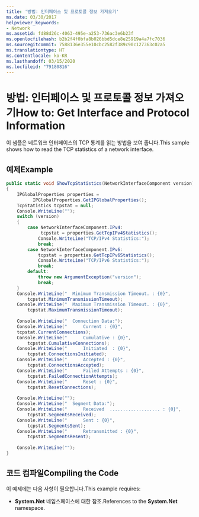 ```yaml
---
title: '방법: 인터페이스 및 프로토콜 정보 가져오기'
ms.date: 03/30/2017
helpviewer_keywords:
- Network
ms.assetid: fd88d26c-4063-495e-a253-736ac3e6b23f
ms.openlocfilehash: b2b2f4f0bfa8b026bbd5dce8e25919a4a7fc7036
ms.sourcegitcommit: 7588136e355e10cbc2582f389c90c127363c02a5
ms.translationtype: HT
ms.contentlocale: ko-KR
ms.lasthandoff: 03/15/2020
ms.locfileid: "79180816"
---
```

# <a name="how-to-get-interface-and-protocol-information"></a><span data-ttu-id="42369-102">방법: 인터페이스 및 프로토콜 정보 가져오기</span><span class="sxs-lookup"><span data-stu-id="42369-102">How to: Get Interface and Protocol Information</span></span>
<span data-ttu-id="42369-103">이 샘플은 네트워크 인터페이스의 TCP 통계를 읽는 방법을 보여 줍니다.</span><span class="sxs-lookup"><span data-stu-id="42369-103">This sample shows how to read the TCP statistics of a network interface.</span></span>  
  
## <a name="example"></a><span data-ttu-id="42369-104">예제</span><span class="sxs-lookup"><span data-stu-id="42369-104">Example</span></span>  
  
```csharp
public static void ShowTcpStatistics(NetworkInterfaceComponent version)  
{  
    IPGlobalProperties properties =  
          IPGlobalProperties.GetIPGlobalProperties();  
    TcpStatistics tcpstat = null;  
    Console.WriteLine("");  
    switch (version)  
    {  
        case NetworkInterfaceComponent.IPv4:  
             tcpstat = properties.GetTcpIPv4Statistics();  
            Console.WriteLine("TCP/IPv4 Statistics:");  
            break;  
        case NetworkInterfaceComponent.IPv6:  
            tcpstat = properties.GetTcpIPv6Statistics();  
            Console.WriteLine("TCP/IPv6 Statistics:");  
            break;  
        default:  
            throw new ArgumentException("version");  
            break;  
    }  
    Console.WriteLine("  Minimum Transmission Timeout. : {0}",
        tcpstat.MinimumTransmissionTimeout);  
    Console.WriteLine("  Maximum Transmission Timeout. : {0}",
        tcpstat.MaximumTransmissionTimeout);  
  
    Console.WriteLine("  Connection Data:");  
    Console.WriteLine("      Current : {0}",
    tcpstat.CurrentConnections);  
    Console.WriteLine("      Cumulative : {0}",
        tcpstat.CumulativeConnections);  
    Console.WriteLine("      Initiated  : {0}",
        tcpstat.ConnectionsInitiated);  
    Console.WriteLine("      Accepted : {0}",
        tcpstat.ConnectionsAccepted);  
    Console.WriteLine("      Failed Attempts : {0}",
        tcpstat.FailedConnectionAttempts);  
    Console.WriteLine("      Reset : {0}",
        tcpstat.ResetConnections);  
  
    Console.WriteLine("");  
    Console.WriteLine("  Segment Data:");  
    Console.WriteLine("      Received  ................... : {0}",
        tcpstat.SegmentsReceived);  
    Console.WriteLine("      Sent : {0}",
        tcpstat.SegmentsSent);  
    Console.WriteLine("      Retransmitted : {0}",
        tcpstat.SegmentsResent);  
  
    Console.WriteLine("");  
}  
```  
  
## <a name="compiling-the-code"></a><span data-ttu-id="42369-105">코드 컴파일</span><span class="sxs-lookup"><span data-stu-id="42369-105">Compiling the Code</span></span>  
 <span data-ttu-id="42369-106">이 예제에는 다음 사항이 필요합니다.</span><span class="sxs-lookup"><span data-stu-id="42369-106">This example requires:</span></span>  
  
- <span data-ttu-id="42369-107">**System.Net** 네임스페이스에 대한 참조.</span><span class="sxs-lookup"><span data-stu-id="42369-107">References to the **System.Net** namespace.</span></span>
